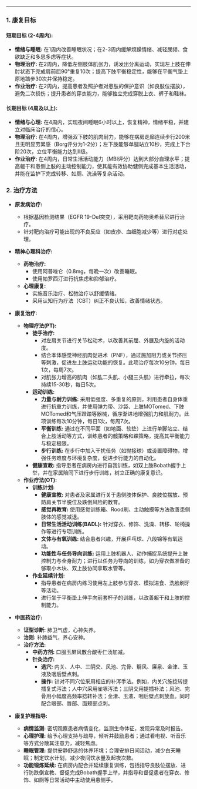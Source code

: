 ***

### 1. 康复目标

#### 短期目标 (2-4周内):
*   **情绪与睡眠:** 在1周内改善睡眠状况；在2-3周内缓解烦躁情绪、减轻尿频、食欲缺乏和多思多虑等症状。
*   **物理治疗:** 在2周内，降低左侧肢体肌张力，诱发出分离运动，实现左上肢在伸肘状态下完成肩前屈90°重复10次；提高下肢平衡稳定性，能够在平衡气垫上原地踏步30次并保持稳定。
*   **作业治疗:** 在2周内，提高患者及照护者对患肢的保护意识（如良肢位摆放），避免二次损伤；提升患者的穿衣能力，能够独立完成穿脱上衣、裤子和鞋袜。

#### 长期目标 (4周及以上):
*   **情绪与心理:** 在4周内，实现夜间睡眠6小时以上，恢复精神，情绪平稳，并建立对临床治疗的信心。
*   **物理治疗:** 在4周内，增强双下肢的肌肉耐力，能够在病房走廊连续步行200米且无明显劳累感（Borg评分为1-2分）；左下肢能够单腿站立10秒，完成上下台阶20次，立位平衡能力达到II级。
*   **作业治疗:** 在4周内，日常生活活动能力（MBI评分）达到大部分自理水平；提高躯干和患侧上肢的主动控制能力，使其能有效协助健侧完成基本生活活动，并能在监护下完成转移、如厕、洗澡等复杂活动。

### 2. 治疗方法

*   **原发病治疗:**
    *   根据基因检测结果（EGFR 19-Del突变），采用靶向药物奥希替尼进行治疗。
    *   针对靶向治疗可能出现的不良反应（如皮疹、血细胞减少等）进行对症处理。

*   **精神心理科治疗:**
    *   **药物治疗:**
        *   使用阿普唑仑（0.8mg，每晚一次）改善睡眠。
        *   使用帕罗西汀进行抗焦虑和抑郁治疗。
    *   **心理康复:**
        *   实施音乐治疗、松弛治疗以舒缓情绪。
        *   采用认知行为疗法（CBT）纠正不良认知，改善情绪状态。

*   **康复治疗:**
    *   **物理疗法(PT):**
        *   **徒手治疗:**
            *   对左肩关节进行关节松动术，以改善其前屈、外展及内旋的活动度。
            *   结合本体感觉神经肌肉促进术（PNF），通过施加阻力或关节挤压等刺激，促进左上肢运动功能的恢复。此项治疗每次10分钟，每日1次，每周7次。
            *   对肌张力增高的肌肉（如肱二头肌、小腿三头肌）进行牵拉，每次持续15-30秒，每日5次。
        *   **运动训练:**
            *   **力量与耐力训练:** 采用低强度、多重复的原则，利用患者自身体重进行抗重力训练，并使用弹力带、沙袋、上肢MOTomed、下肢MOTomed和气压蹬踏等器械，循序渐进地增强肌力和肌耐力。此项训练每次10分钟，每日1次，每周7次。
            *   **平衡训练:** 通过在不同平面（如地面、软垫）上进行单脚站立、结合上肢活动等方式，训练患者的髋策略和踝策略，提高其平衡能力与稳定极限。
            *   **步行训练:** 在步行中加入干扰任务（如抛接球）或设置障碍物，增强任务难度与环境复杂度，促进步行能力的自动化。
        *   **健康宣教:** 指导患者在病房内进行自我训练，如双上肢Bobath握手上举，并在家属陪同下进行步行训练，树立正确的康复意识。
    *   **作业疗法(OT):**
        *   **训练计划:**
            *   **健康宣教:** 对患者及家属进行关于患侧肢体保护、良肢位摆放、预防肩关节半脱位及跌倒风险的教育。
            *   **感觉再教育:** 使用感觉训练箱、Rood刷、主动触摸等方法改善患侧肢体的感觉减退。
            *   **日常生活活动训练(BADL):** 针对穿衣、修饰、洗澡、转移、轮椅操作等进行专项训练。
            *   **文体与有氧训练:** 结合患者兴趣，开展乒乓球、八段锦等有氧运动。
            *   **功能性与任务导向训练:** 运用上肢机器人、动作捕捉系统提升上肢控制力与全身耐力；进行以任务为导向的训练，如为穿衣做准备的够取小木块、双上肢协同拿取水管等。
        *   **作业延续计划:**
            *   指导患者在病房内练习使用左上肢参与穿衣、模拟进食、洗脸刷牙等活动。
            *   进行坐于平衡垫上伸手向前套杯子的训练，以改善躯干和上肢的控制能力。

*   **中医药治疗:**
    *   **证型诊断:** 肺卫气虚，心神失养。
    *   **治则:** 补肺益气，养心安神。
    *   **治疗方法:**
        *   **中药方剂:** 口服玉屏风散合酸枣仁汤加减。
        *   **针灸治疗:**
            *   **选穴:** 内关、人中、三阴交、风池、完骨、翳风、廉泉、金津、玉液及咽后壁点刺。
            *   **操作:** 针对不同穴位采用相应的补泻手法。例如，内关穴施捻转提插复式泻法；人中穴采用雀啄泻法；三阴交用提插补法；风池、完骨用小幅度高频率捻转补法；金津、玉液、咽后壁点刺放血。同时配合眼部、唇部、面颊部点刺。

*   **康复护理指导:**
    *   **病情监测:** 密切观察患者病情变化，监测生命体征，发现异常及时报告。
    *   **心理护理:** 给予心理支持与疏导，倾听并鼓励患者；通过看电视、听音乐等方式分散其注意力，减轻焦虑。
    *   **睡眠管理:** 提供安静舒适的休养环境；合理安排日间活动，减少白天睡眠；制定饮水计划，减少夜间饮水量及起夜次数。
    *   **功能锻炼延续:** 在病房内配合并延续康复训练，包括指导良肢位摆放、进行防跌倒宣教、督促完成Bobath握手上举，并指导和督促患者在穿衣、修饰、如厕等日常活动中主动使用患侧手。